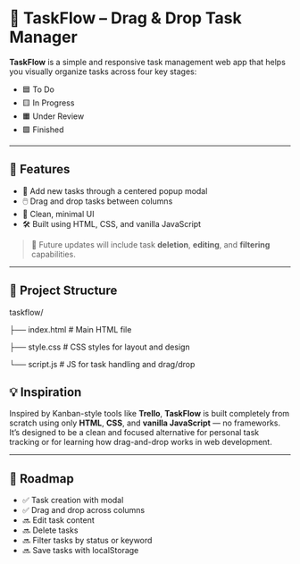 # 📝 TaskFlow – Drag & Drop Task Manager

**TaskFlow** is a simple and responsive task management web app that helps you visually organize tasks across four key stages:

- 🟦 To Do  
- 🟨 In Progress  
- 🟧 Under Review  
- 🟩 Finished

---

## 🚀 Features

- 📌 Add new tasks through a centered popup modal  
- 🖱️ Drag and drop tasks between columns  
- 🎯 Clean, minimal UI  
- 🛠️ Built using HTML, CSS, and vanilla JavaScript  

> 🔧 Future updates will include task **deletion**, **editing**, and **filtering** capabilities.

---

## 📂 Project Structure

taskflow/

├── index.html # Main HTML file

├── style.css # CSS styles for layout and design

└── script.js # JS for task handling and drag/drop

## 💡 Inspiration

Inspired by Kanban-style tools like **Trello**, **TaskFlow** is built completely from scratch using only **HTML**, **CSS**, and **vanilla JavaScript** — no frameworks.  
It’s designed to be a clean and focused alternative for personal task tracking or for learning how drag-and-drop works in web development.

---

## 📌 Roadmap

- ✅ Task creation with modal  
- ✅ Drag and drop across columns  
- 🔜 Edit task content  
- 🔜 Delete tasks  
- 🔜 Filter tasks by status or keyword  
- 🔜 Save tasks with localStorage
